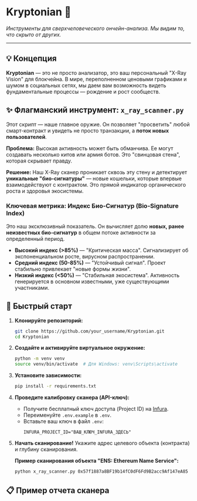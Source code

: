 # Kryptonian 🔬

*Инструменты для сверхчеловеческого ончейн-анализа. Мы видим то, что скрыто от других.*

---

## 💡 Концепция

**Kryptonian** — это не просто анализатор, это ваш персональный "X-Ray Vision" для блокчейна. В мире, переполненном ценовыми графиками и шумом в социальных сетях, мы даем вам возможность видеть фундаментальные процессы — рождение и рост сообществ.

## ✨ Флагманский инструмент: `x_ray_scanner.py`

Этот скрипт — наше главное оружие. Он позволяет "просветить" любой смарт-контракт и увидеть не просто транзакции, а **поток новых пользователей**.

**Проблема:** Высокая активность может быть обманчива. Ее могут создавать несколько китов или армия ботов. Это "свинцовая стена", которая скрывает правду.

**Решение:** Наш X-Ray сканер проникает сквозь эту стену и детектирует **уникальные "био-сигнатуры"** — новые кошельки, которые впервые взаимодействуют с контрактом. Это прямой индикатор органического роста и здоровья экосистемы.

### Ключевая метрика: Индекс Био-Сигнатур (Bio-Signature Index)

Это наш эксклюзивный показатель. Он вычисляет долю **новых, ранее неизвестных био-сигнатур** в общем потоке активности за определенный период.

- **Высокий индекс (>85%)** — "Критическая масса". Сигнализирует об экспоненциальном росте, вирусном распространении.
- **Средний индекс (50-85%)** — "Устойчивый сигнал". Проект стабильно привлекает "новые формы жизни".
- **Низкий индекс (<50%)** — "Стабильная экосистема". Активность генерируется в основном известными, уже существующими участниками.

## 🚀 Быстрый старт

1.  **Клонируйте репозиторий:**
    ```bash
    git clone https://github.com/your_username/Kryptonian.git
    cd Kryptonian
    ```

2.  **Создайте и активируйте виртуальное окружение:**
    ```bash
    python -m venv venv
    source venv/bin/activate  # Для Windows: venv\Scripts\activate
    ```

3.  **Установите зависимости:**
    ```bash
    pip install -r requirements.txt
    ```

4.  **Проведите калибровку сканера (API-ключ):**
    - Получите бесплатный ключ доступа (Project ID) на [Infura](https://infura.io/).
    - Переименуйте `.env.example` в `.env`.
    - Вставьте ваш ключ в файл `.env`:
      ```
      INFURA_PROJECT_ID="ВАШ_КЛЮЧ_INFURA_ЗДЕСЬ"
      ```

5.  **Начать сканирование!**
    Укажите адрес целевого объекта (контракта) и глубину сканирования.

    **Пример сканирования объекта "ENS: Ethereum Name Service":**
    ```bash
    python x_ray_scanner.py 0x57f1887a8BF19b14fC0dF6Fd9B2acc9Af147eA85 --blocks 1500
    ```

## 📋 Пример отчета сканера
